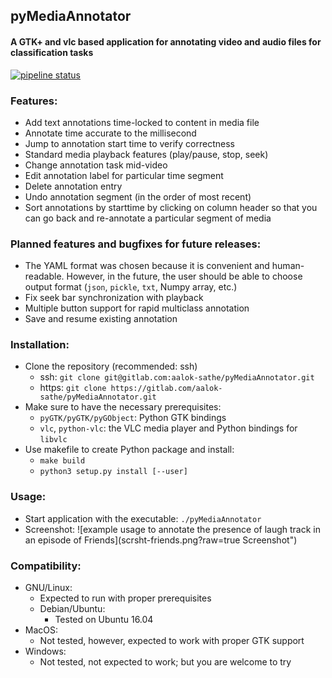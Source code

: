## pyMediaAnnotator
#### A GTK+ and vlc based application for annotating video and audio files for classification tasks

[![pipeline status](https://gitlab.com/aalok-sathe/pyMediaAnnotator/badges/master/build.svg)](https://gitlab.com/aalok-sathe/pyMediaAnnotator/commits/master)


### Features:
- Add text annotations time-locked to content in media file
- Annotate time accurate to the millisecond
- Jump to annotation start time to verify correctness
- Standard media playback features (play/pause, stop, seek)
- Change annotation task mid-video
- Edit annotation label for particular time segment
- Delete annotation entry
- Undo annotation segment (in the order of most recent)
- Sort annotations by starttime by clicking on column header so that you can go back and re-annotate a particular segment of media

### Planned features and bugfixes for future releases:
- The YAML format was chosen because it is convenient and human-readable. However, in the future, the user should be able to choose output format (`json`, `pickle`, `txt`, Numpy array, etc.)
- Fix seek bar synchronization with playback
- Multiple button support for rapid multiclass annotation
- Save and resume existing annotation

### Installation:
- Clone the repository (recommended: ssh)
    - ssh: `git clone git@gitlab.com:aalok-sathe/pyMediaAnnotator.git`
    - https: `git clone https://gitlab.com/aalok-sathe/pyMediaAnnotator.git`
- Make sure to have the necessary prerequisites:
    - `pyGTK/pyGTK/pyGObject`: Python GTK bindings
    - `vlc`, `python-vlc`: the VLC media player and Python bindings for `libvlc`
- Use makefile to create Python package and install:
    - `make build`
    - `python3 setup.py install [--user]`

### Usage:
- Start application with the executable: `./pyMediaAnnotator`
- Screenshot: ![example usage to annotate the presence of laugh track in an episode of Friends](scrsht-friends.png?raw=true Screenshot")

### Compatibility:
- GNU/Linux:
    - Expected to run with proper prerequisites
    - Debian/Ubuntu:
        - Tested on Ubuntu 16.04
- MacOS:
    - Not tested, however, expected to work with proper GTK support
- Windows:
    - Not tested, not expected to work; but you are welcome to try
